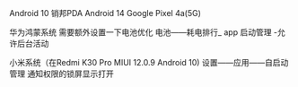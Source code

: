 Android 10 销邦PDA
Android 14 Google Pixel 4a(5G)


华为鸿蒙系统
需要额外设置一下电池优化
电池——耗电排行_  app 启动管理 -允许后台活动


小米系统（在Redmi K30 Pro  MIUI 12.0.9 Android 10)
设置——应用——自启动管理
通知权限的锁屏显示打开
